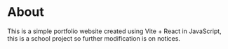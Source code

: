 # About

This is a simple portfolio website created using Vite + React in JavaScript, this is a school project so further modification is on notices.